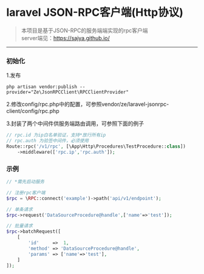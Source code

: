 # laravel JSON-RPC客户端(Http协议)
> 本项目是基于JSON-RPC的服务端端实现的rpc客户端    
> server端见：https://sajya.github.io/
***
### 初始化
1.发布
```shell
php artisan vendor:publish --provider="Ze\JsonRPCClient\RPCClientProvider"
```
2.修改config/rpc.php中的配置，可参照vendor/ze/laravel-jsonrpc-client/config/rpc.php    


3.封装了两个中间件供服务端路由调用，可参照下面的例子
```php
// rpc.id 为ip白名单验证，支持*放行所有ip
// rpc.auth 为验签中间件，必须使用
Route::rpc('/v1/rpc', [\App\Http\Procedures\TestProcedure::class])
    ->middleware(['rpc.ip','rpc.auth']);
```
### 示例
```php
// *需先启动服务

// 注册rpc客户端
$rpc = \RPC::connect('example')->path('api/v1/endpoint');

// 单条请求
$rpc->request('DataSourceProcedure@handle',['name'=>'test']);

// 批量请求
$rpc->batchRequest([
    [
        'id'     =>  1,
        'method' => 'DataSourceProcedure@handle',
        'params' => ['name'=>'test'],
    ]   
]);
```
